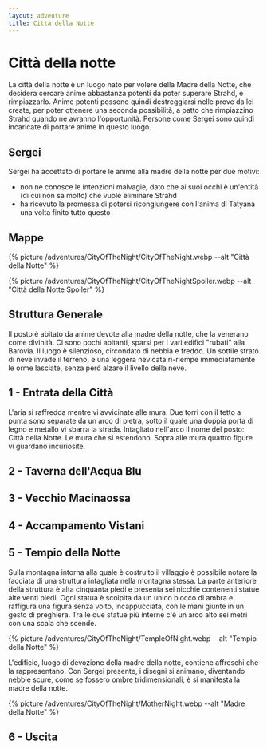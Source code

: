 ```yaml
---
layout: adventure
title: Città della Notte
---
```


# Città della notte

La città della notte è un luogo nato per volere della Madre della Notte, che desidera cercare anime abbastanza potenti da poter superare Strahd, e rimpiazzarlo. Anime potenti possono quindi destreggiarsi nelle prove da lei create, per poter ottenere una seconda possibilità, a patto che rimpiazzino Strahd quando ne avranno l'opportunità. Persone come Sergei sono quindi incaricate di portare anime in questo luogo.

## Sergei

Sergei ha accettato di portare le anime alla madre della notte per due motivi:

- non ne conosce le intenzioni malvagie, dato che ai suoi occhi è un'entità (di cui non sa molto) che vuole eliminare Strahd
- ha ricevuto la promessa di potersi ricongiungere con l'anima di Tatyana una volta finito tutto questo

## Mappe

{% picture /adventures/CityOfTheNight/CityOfTheNight.webp --alt "Città della Notte" %}

{% picture /adventures/CityOfTheNight/CityOfTheNightSpoiler.webp --alt "Città della Notte Spoiler" %}

## Struttura Generale

Il posto é abitato da anime devote alla madre della notte, che la venerano come divinità. Ci sono pochi abitanti, sparsi per i vari edifici "rubati" alla Barovia. Il luogo è silenzioso, circondato di nebbia e freddo. Un sottile strato di neve invade il terreno, e una leggera nevicata ri-riempe immediatamente le orme lasciate, senza peró alzare il livello della neve.

## 1 - Entrata della Città

L'aria si raffredda mentre vi avvicinate alle mura. Due torri con il tetto a punta sono separate da un arco di pietra, sotto il quale una doppia porta di legno e metallo vi sbarra la strada. Intagliato nell'arco il nome del posto: Città della Notte.
Le mura che si estendono. Sopra alle mura quattro figure vi guardano incuriosite.

## 2 - Taverna dell'Acqua Blu

## 3 - Vecchio Macinaossa

## 4 - Accampamento Vistani

## 5 - Tempio della Notte

Sulla montagna intorna alla quale è costruito il villaggio è possibile notare la facciata di una struttura intagliata nella montagna stessa. La parte anteriore della struttura è alta cinquanta piedi e presenta sei nicchie contenenti statue alte venti piedi. Ogni statua è scolpita da un unico blocco di ambra e raffigura una figura senza volto, incappucciata, con le mani giunte in un gesto di preghiera. Tra le due statue più interne c'è un arco alto sei metri con una scala che scende.
 
{% picture /adventures/CityOfTheNight/TempleOfNight.webp --alt "Tempio della Notte" %}

L'edificio, luogo di devozione della madre della notte, contiene affreschi che la rappresentano. Con Sergei presente, i disegni si animano, diventando nebbie scure, come se fossero ombre tridimensionali, è si manifesta la madre della notte.

{% picture /adventures/CityOfTheNight/MotherNight.webp --alt "Madre della Notte" %}


## 6 - Uscita